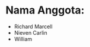 <h1>Nama Anggota: </h1>
<ul>
  <li>Richard Marcell</li>
  <li>Nieven Carlin</li>
  <li>William</li>
</ul>
